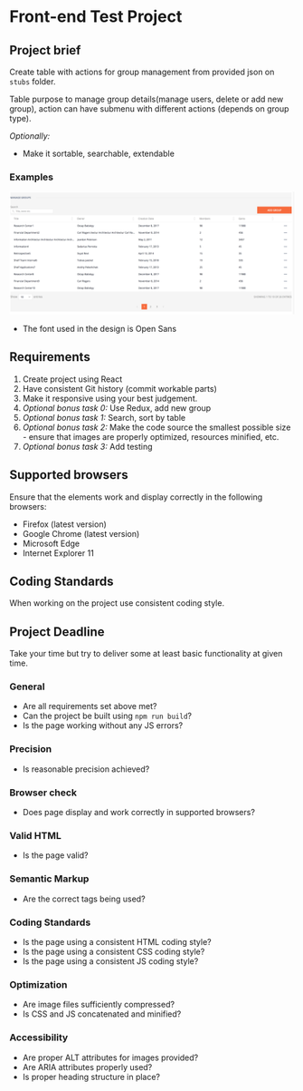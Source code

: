 Front-end Test Project
======================

## Project brief
Create table with actions for group management from provided json on `stubs` folder.

Table purpose to manage group details(manage users, delete or add new group), action can have  submenu with different actions (depends on group type). 

*Optionally:*
* Make it sortable, searchable, extendable

### Examples
![Table screenshot](/img/shot1.png "Table screenshot")
- The font used in the design is Open Sans

## Requirements
1. Create project using React
2. Have consistent Git history (commit workable parts)
3. Make it responsive using your best judgement.
4. *Optional bonus task 0:* Use Redux, add new group
5. *Optional bonus task 1:* Search, sort by table
6. *Optional bonus task 2:* Make the code source the smallest possible size - ensure that images are properly optimized, resources minified, etc.
7. *Optional bonus task 3:* Add testing



## Supported browsers
Ensure that the elements work and display correctly in the following browsers:

- Firefox (latest version)
- Google Chrome (latest version)
- Microsoft Edge
- Internet Explorer 11

## Coding Standards
When working on the project use consistent coding style.

## Project Deadline
Take your time but try to deliver some at least basic functionality at given time.

### General

- Are all requirements set above met?
- Can the project be built using `npm run build`?
- Is the page working without any JS errors?

### Precision

- Is reasonable precision achieved?

### Browser check

- Does page display and work correctly in supported browsers?

### Valid HTML

- Is the page valid?

### Semantic Markup

- Are the correct tags being used?

### Coding Standards

- Is the page using a consistent HTML coding style?
- Is the page using a consistent CSS coding style?
- Is the page using a consistent JS coding style?

### Optimization

- Are image files sufficiently compressed?
- Is CSS and JS concatenated and minified? 

### Accessibility

- Are proper ALT attributes for images provided?
- Are ARIA attributes properly used?
- Is proper heading structure in place?

